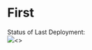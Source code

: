 # First
Status of Last Deployment:<br>
<img src = "https://github.com/adv-it/testing-actions/workflows/CI/bandge.svg?branch=main"><>
